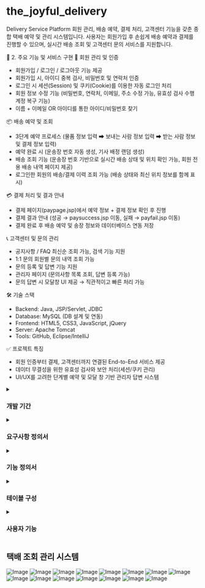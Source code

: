 # the_joyful_delivery

 Delivery Service Platform
회원 관리, 배송 예약, 결제 처리, 고객센터 기능을 갖춘 종합 택배 예약 및 관리 시스템입니다.
사용자는 회원가입 후 손쉽게 배송 예약과 결제를 진행할 수 있으며, 실시간 배송 조회 및 고객센터 문의 서비스를 지원합니다.

📌 2. 주요 기능 및 서비스 구현
🔑 회원 관리 및 인증
- 회원가입 / 로그인 / 로그아웃 기능 제공
- 회원가입 시, 아이디 중복 검사, 비밀번호 및 연락처 인증
- 로그인 시 세션(Session) 및 쿠키(Cookie)를 이용한 자동 로그인 처리
- 회원 정보 수정 기능 (비밀번호, 연락처, 이메일, 주소 수정 가능, 유효성 검사 수행 계정 복구 기능)
- 이름 + 이메일 OR 아이디를 통한 아이디/비밀번호 찾기

📦 배송 예약 및 조회
- 3단계 예약 프로세스 (물품 정보 입력 ➡ 보내는 사람 정보 입력 ➡ 받는 사람 정보 및 결제 정보 입력)
- 예약 완료 시 (운송장 번호 자동 생성, 기사 배정 랜덤 생성)
- 배송 조회 기능 (운송장 번호 기반으로 실시간 배송 상태 및 위치 확인 가능, 회원 전용 배송 내역 페이지 제공)
- 로그인한 회원의 배송/결제 이력 조회 가능 (배송 상태와 최신 위치 정보를 함께 표시)

💳 결제 처리 및 결과 안내
- 결제 페이지(paypage.jsp)에서 예약 정보 + 결제 정보 확인 후 진행
- 결제 결과 안내 (성공 → paysuccess.jsp 이동, 실패 → payfail.jsp 이동)
- 결제 완료 후 배송 예약 및 송장 정보와 데이터베이스 연동 저장

📞 고객센터 및 문의 관리
- 공지사항 / FAQ 최신순 조회 가능, 검색 기능 지원
- 1:1 문의 회원별 문의 내역 조회 가능
- 문의 등록 및 답변 기능 지원
- 관리자 페이지 (문의사항 목록 조회, 답변 등록 가능)
- 문의 답변 시 모달창 UI 제공 → 직관적이고 빠른 처리 가능

🛠️ 기술 스택
- Backend: Java, JSP/Servlet, JDBC
- Database: MySQL (DB 설계 및 연동)
- Frontend: HTML5, CSS3, JavaScript, jQuery
- Server: Apache Tomcat
- Tools: GitHub, Eclipse/IntelliJ

✅ 프로젝트 특징
- 회원 인증부터 결제, 고객센터까지 연결된 End-to-End 서비스 제공
- 데이터 무결성을 위한 유효성 검사와 보안 처리(세션/쿠키 관리)
- UI/UX를 고려한 단계별 예약 및 모달 창 기반 관리자 답변 시스템

<details>
  <summary><h3>개발 기간</h3></summary>
 
  ![Image](https://github.com/user-attachments/assets/f222ba97-f429-4eb6-acab-ebe53ebbecb7)
</details>

<details>
  <summary><h3>요구사항 정의서</h3></summary>
 
  ![Image](https://github.com/user-attachments/assets/b30b9b88-4ca8-4e28-9aaa-9601075ccd3b)
</details>

<details>
  <summary><h3>기능 정의서</h3></summary>
 
  ![Image](https://github.com/user-attachments/assets/ac56ce7b-122c-4bc9-bd0f-572e77c554e3)
</details>

<details>
  <summary><h3>테이블 구성</h3></summary>
 
  ![Image](https://github.com/user-attachments/assets/967e9854-e6cc-49c4-a840-c61d692b26f6)
</details>

<details>
 <summary><h3>사용자 기능</h3></summary>

 ![Image](https://github.com/user-attachments/assets/a7c3a7a5-eef0-497e-96ac-096584d1b405)
 ![Image](https://github.com/user-attachments/assets/06b1cf34-5a6d-4b58-9af8-a38e84a1fb27)
 ![Image](https://github.com/user-attachments/assets/540b883d-b1fa-4e36-88e6-2d1b729dfd22)
 ![Image](https://github.com/user-attachments/assets/2af8dfbc-3910-464a-8251-8ef4b4ab3474)
 ![Image](https://github.com/user-attachments/assets/4c7c5ab5-fbb4-4bc6-9a03-68713ee02ef9)
 ![Image](https://github.com/user-attachments/assets/1a907852-c312-401e-bc9a-de6c48cf457f)
 ![Image](https://github.com/user-attachments/assets/d121884e-bda8-47b1-8c86-95fdf0f8f8c2)
</details>

## 택배 조회 관리 시스템 
![Image](https://github.com/user-attachments/assets/eba0cf71-a297-4370-b885-8408d371c7c3)
![Image](https://github.com/user-attachments/assets/3acfc971-6ef5-4fc6-9ac7-095373b23b58)
![Image](https://github.com/user-attachments/assets/c36cb228-7805-4dbc-9921-9c6f25d58b1b)
![Image](https://github.com/user-attachments/assets/f5882a22-996e-4ee7-86e5-cf349ca3a543)
![Image](https://github.com/user-attachments/assets/1ce04970-92aa-4be8-bc7e-0d3e75c40ee1)
![Image](https://github.com/user-attachments/assets/7c66937f-da19-4a1c-a40e-243d727d211b)
![Image](https://github.com/user-attachments/assets/64391d8b-d28d-46a0-8986-ca044bf5f84e)
![Image](https://github.com/user-attachments/assets/2cb9b691-c7b2-4684-a0f6-0cbba88d7111)
![Image](https://github.com/user-attachments/assets/5d275c9d-e5be-4b1f-ac62-3dd78b961344)
![Image](https://github.com/user-attachments/assets/bedd8f38-8bac-4965-be30-06814292ee44)
![Image](https://github.com/user-attachments/assets/5f4cd3df-cc63-48c8-b5d5-a2dc3562c093)
![Image](https://github.com/user-attachments/assets/161c940e-949d-47d6-ac64-f321a4cc543f)
![Image](https://github.com/user-attachments/assets/bc0ebd01-005a-42c4-a56e-bb2ed81bd023)
![Image](https://github.com/user-attachments/assets/e6344c87-5999-47b3-8eee-6660240af795)
![Image](https://github.com/user-attachments/assets/dede77a9-90fd-4f46-8db8-757aaf703b3d)
